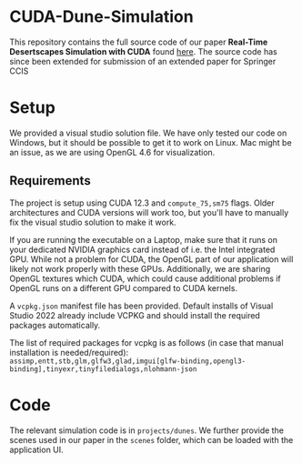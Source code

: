 # CUDA-Dune-Simulation
This repository contains the full source code of our paper **Real-Time Desertscapes Simulation with CUDA** found [here](https://www.scitepress.org/PublicationsDetail.aspx?ID=dywC2RBocrQ=&t=1).
The source code has since been extended for submission of an extended paper for Springer CCIS

# Setup
We provided a visual studio solution file. We have only tested our code on Windows, but it should be possible to get it to work on Linux. Mac might be an issue, as we are using OpenGL 4.6 for visualization.
## Requirements
The project is setup using CUDA 12.3 and `compute_75,sm75` flags. Older architectures and CUDA versions will work too, but you'll have to manually fix the visual studio solution to make it work.

If you are running the executable on a Laptop, make sure that it runs on your dedicated NVIDIA graphics card instead of i.e. the Intel integrated GPU. While not a problem for CUDA, the OpenGL part of our application will likely not work properly with these GPUs. Additionally,
we are sharing OpenGL textures which CUDA, which could cause additional problems if OpenGL runs on a different GPU compared to CUDA kernels.

A `vcpkg.json` manifest file has been provided. Default installs of Visual Studio 2022 already include VCPKG and should install the required packages automatically.

The list of required packages for vcpkg is as follows (in case that manual installation is needed/required):
`assimp,entt,stb,glm,glfw3,glad,imgui[glfw-binding,opengl3-binding],tinyexr,tinyfiledialogs,nlohmann-json`

# Code
The relevant simulation code is in `projects/dunes`. We further provide the scenes used in our paper in the `scenes` folder, which can be loaded with the application UI.
